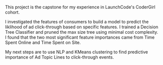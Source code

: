 This project is the capstone for my experience in LaunchCode's CoderGirl cohort.

I investigated the features of consumers to build a model to predict the liklihood of ad click-through based on specific features.
I trained a Decision Tree Classifier and pruned the max size tree using minimal cost complexity.
I found that the two most significant feature importances came from Time Spent Online and Time Spent on Site. 

My next steps are to use NLP and KMeans clustering to find predictive importance of Ad Topic Lines to click-through events.

